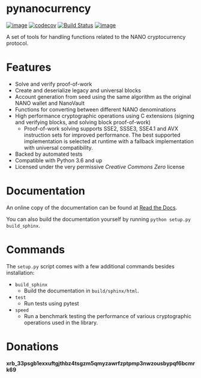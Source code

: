 pynanocurrency
==============

[![image](https://img.shields.io/pypi/v/pynanocurrency.svg)](https://pypi.org/project/pynanocurrency/)
[![codecov](https://codecov.io/gh/Matoking/pynanocurrency/branch/master/graph/badge.svg)](https://codecov.io/gh/Matoking/pynanocurrency)
[![Build Status](https://travis-ci.com/Matoking/pynanocurrency.png?branch=master)](https://travis-ci.com/Matoking/pynanocurrency)
[![image](https://readthedocs.org/projects/pynanocurrency/badge/?version=latest)](https://pynanocurrency.readthedocs.io/en/latest/?badge=latest)


A set of tools for handling functions related to the NANO cryptocurrency protocol.

Features
========
* Solve and verify proof-of-work
* Create and deserialize legacy and universal blocks
* Account generation from seed using the same algorithm as the original NANO wallet and NanoVault
* Functions for converting between different NANO denominations
* High performance cryptographic operations using C extensions (signing and verifying blocks, and solving block proof-of-work)
  * Proof-of-work solving supports SSE2, SSSE3, SSE4.1 and AVX instruction sets for improved performance. The best supported implementation is selected at runtime with a fallback implementation with universal compatibility.
* Backed by automated tests
* Compatible with Python 3.6 and up
* Licensed under the very permissive *Creative Commons Zero* license

Documentation
=============

An online copy of the documentation can be found at [Read the Docs](https://pynanocurrency.readthedocs.io/en/latest/).

You can also build the documentation yourself by running `python setup.py build_sphinx`.

Commands
========

The `setup.py` script comes with a few additional commands besides installation:

* `build_sphinx`
  * Build the documentation in `build/sphinx/html`.
* `test`
  * Run tests using pytest
* `speed`
  * Run a benchmark testing the performance of various cryptographic operations used in the library.

Donations
=========

**xrb_33psgb1exxuftgjthbz4tsgzm5qmyzawrfzptpmp3nwzousbypqf6bcmrk69**

